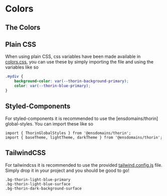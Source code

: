 # Colors

## The Colors

## Plain CSS

When using plain CSS, css variables have been made available in [colors.css](./colors.css), you can use these by simply importing the file and using the variables like so

```css
.mydiv {
    background-color: var(--thorin-background-primary);
    color: var(--thorin-blue-primary);
}
```

## Styled-Components

For styled-components it is recommended to use the [ensdomains/thorin] global-styles.
You can import these like so

```tsx
import { ThorinGlobalStyles } from '@ensdomains/thorin';
import { baseTheme, lightTheme, darkTheme } from '@ensdomains/thorin';
```

## TailwindCSS

For tailwindcss it is recommended to use the provided [tailwind.config.js](./tailwind.config.js) file.
Simply drop it in your project and you should be good to go!

```
.bg-thorin-light-blue-primary
.bg-thorin-light-blue-surface
.bg-thorin-dark-background-surface
```
